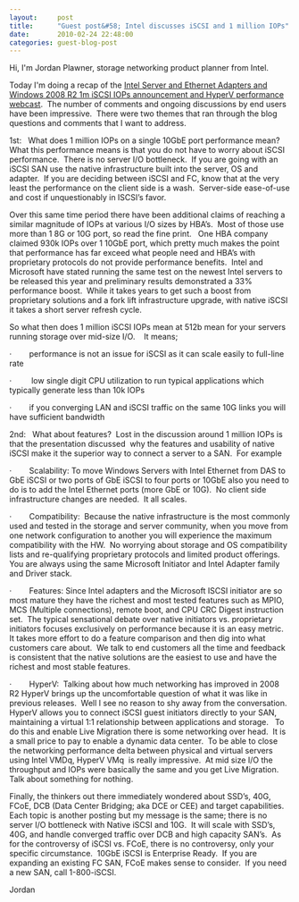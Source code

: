 ```yaml
---
layout:     post
title:      "Guest post&#58; Intel discusses iSCSI and 1 million IOPs"
date:       2010-02-24 22:48:00
categories: guest-blog-post
---
```

Hi, I'm Jordan Plawner, storage networking product planner from Intel. 

Today I'm doing a recap of the [Intel Server and Ethernet Adapters and Windows 2008 R2 1m iSCSI IOPs announcement and HyperV performance webcast](http://msevents.microsoft.com/CUI/WebCastEventDetails.aspx?culture=en-US&EventID=1032432957&CountryCode=US "Webcast link").  The number of comments and ongoing discussions by end users have been impressive.  There were two themes that ran through the blog questions and comments that I want to address.

1st:   What does 1 million IOPs on a single 10GbE port performance mean?  What this performance means is that you do not have to worry about iSCSI performance.  There is no server I/O bottleneck.  If you are going with an iSCSI SAN use the native infrastructure built into the server, OS and adapter.  If you are deciding between iSCSI and FC, know that at the very least the performance on the client side is a wash.  Server-side ease-of-use and cost if unquestionably in ISCSI’s favor. 

Over this same time period there have been additional claims of reaching a similar magnitude of IOPs at various I/O sizes by HBA’s.  Most of those use more than 1 8G or 10G port, so read the fine print.   One HBA company claimed 930k IOPs over 1 10GbE port, which pretty much makes the point that performance has far exceed what people need and HBA’s with proprietary protocols do not provide performance benefits.  Intel and Microsoft have stated running the same test on the newest Intel servers to be released this year and preliminary results demonstrated a 33% performance boost.  While it takes years to get such a boost from proprietary solutions and a fork lift infrastructure upgrade, with native iSCSI it takes a short server refresh cycle.

So what then does 1 million iSCSI IOPs mean at 512b mean for your servers running storage over mid-size I/O.    It means;

·        performance is not an issue for iSCSI as it can scale easily to full-line rate

·         low single digit CPU utilization to run typical applications which typically generate less than 10k IOPs

·        if you converging LAN and iSCSI traffic on the same 10G links you will have sufficient bandwidth 

2nd:   What about features?  Lost in the discussion around 1 million IOPs is that the presentation discussed  why the features and usability of native iSCSI make it the superior way to connect a server to a SAN.  For example

·        Scalability: To move Windows Servers with Intel Ethernet from DAS to GbE iSCSI or two ports of GbE iSCSI to four ports or 10GbE also you need to do is to add the Intel Ethernet ports (more GbE or 10G).  No client side infrastructure changes are needed.  It all scales.

·        Compatibility:  Because the native infrastructure is the most commonly used and tested in the storage and server community, when you move from one network configuration to another you will experience the maximum compatibility with the HW.  No worrying about storage and OS compatibility lists and re-qualifying proprietary protocols and limited product offerings.  You are always using the same Microsoft Initiator and Intel Adapter family and Driver stack.

·        Features: Since Intel adapters and the Microsoft ISCSI initiator are so most mature they have the richest and most tested features such as MPIO, MCS (Multiple connections), remote boot, and CPU CRC Digest instruction set.  The typical sensational debate over native initiators vs. proprietary initiators focuses exclusively on performance because it is an easy metric.  It takes more effort to do a feature comparison and then dig into what customers care about.  We talk to end customers all the time and feedback is consistent that the native solutions are the easiest to use and have the richest and most stable features.

·        HyperV:  Talking about how much networking has improved in 2008 R2 HyperV brings up the uncomfortable question of what it was like in previous releases.  Well I see no reason to shy away from the conversation.  HyperV allows you to connect iSCSI guest initiators directly to your SAN, maintaining a virtual 1:1 relationship between applications and storage.   To do this and enable Live Migration there is some networking over head.  It is a small price to pay to enable a dynamic data center.  To be able to close the networking performance delta between physical and virtual servers using Intel VMDq, HyperV VMq  is really impressive.  At mid size I/O the throughput and IOPs were basically the same and you get Live Migration.  Talk about something for nothing. 

Finally, the thinkers out there immediately wondered about SSD’s, 40G, FCoE, DCB (Data Center Bridging; aka DCE or CEE) and target capabilities.  Each topic is another posting but my message is the same; there is no server I/O bottleneck with Native iSCSI and 10G.  It will scale with SSD’s, 40G, and handle converged traffic over DCB and high capacity SAN’s.  As for the controversy of iSCSI vs. FCoE, there is no controversy, only your specific circumstance.  10GbE iSCSI is Enterprise Ready.  If you are expanding an existing FC SAN, FCoE makes sense to consider.  If you need a new SAN, call 1-800-iSCSI.

Jordan
